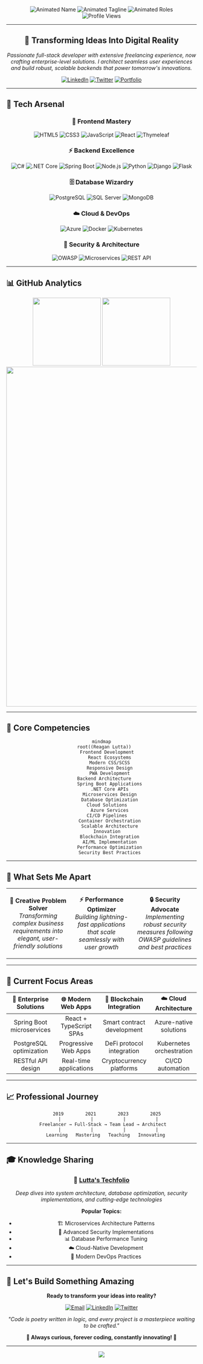 


<div align="center">

<!-- Animated Name -->
<img src="https://readme-typing-svg.demolab.com?font=Fira+Code&weight=900&size=38&duration=2500&pause=1200&color=6C63FF&center=true&vCenter=true&width=1000&lines=💫+Reagan+Lutta+💫" alt="Animated Name" />

<!-- Tagline typing + erasing -->
<img src="https://readme-typing-svg.demolab.com?font=Fira+Code&weight=600&size=28&duration=2500&pause=1000&color=00C9A7&center=true&vCenter=true&width=1000&lines=Full-Stack+Architect+%26+Innovation+Catalyst;Building+the+Future+One+Commit+at+a+Time;Turning+Ideas+Into+Impact;Exploring+AI+%26+Cloud+Horizons" alt="Animated Tagline" />

<!-- Roles typing + erasing -->
<img src="https://readme-typing-svg.demolab.com?font=Fira+Code&size=24&duration=2000&pause=1000&color=FF6B6B&center=true&vCenter=true&width=1000&lines=Full-Stack+Developer;Cloud+Architect;Tech+Enthusiast;AI+%26+Blockchain+Explorer" alt="Animated Roles" />

<br/>

<img src="https://komarev.com/ghpvc/?username=reagan27&label=Profile%20Views&color=6C63FF&style=for-the-badge" alt="Profile Views" />

</div>

---

<div align="center">

## 🎯 **Transforming Ideas Into Digital Reality**

*Passionate full-stack developer with extensive freelancing experience, now crafting enterprise-level solutions. I architect seamless user experiences and build robust, scalable backends that power tomorrow's innovations.*

</div>

<div align="center">
  
  [![LinkedIn](https://img.shields.io/badge/LinkedIn-Connect-0077B5?style=for-the-badge&logo=linkedin&logoColor=white)](https://www.linkedin.com/in/reagan-lutta-115919211/)
  [![Twitter](https://img.shields.io/badge/Twitter-Follow-1DA1F2?style=for-the-badge&logo=twitter&logoColor=white)](https://twitter.com/LuttaMd)
  [![Portfolio](https://img.shields.io/badge/Portfolio-Visit-FF6B6B?style=for-the-badge&logo=safari&logoColor=white)](https://reagan27.github.io/Reagan-DevPortfolio/)
  
</div>

---

## 🚀 **Tech Arsenal**

<div align="center">

### 🎨 **Frontend Mastery**
![HTML5](https://img.shields.io/badge/HTML5-E34F26?style=for-the-badge&logo=html5&logoColor=white)
![CSS3](https://img.shields.io/badge/CSS3-1572B6?style=for-the-badge&logo=css3&logoColor=white)
![JavaScript](https://img.shields.io/badge/JavaScript-F7DF1E?style=for-the-badge&logo=javascript&logoColor=black)
![React](https://img.shields.io/badge/React-20232A?style=for-the-badge&logo=react&logoColor=61DAFB)
![Thymeleaf](https://img.shields.io/badge/Thymeleaf-005F0F?style=for-the-badge&logo=thymeleaf&logoColor=white)

### ⚡ **Backend Excellence**
![C#](https://img.shields.io/badge/C%23-239120?style=for-the-badge&logo=c-sharp&logoColor=white)
![.NET Core](https://img.shields.io/badge/.NET_Core-5C2D91?style=for-the-badge&logo=.net&logoColor=white)
![Spring Boot](https://img.shields.io/badge/Spring_Boot-6DB33F?style=for-the-badge&logo=spring-boot&logoColor=white)
![Node.js](https://img.shields.io/badge/Node.js-43853D?style=for-the-badge&logo=node.js&logoColor=white)
![Python](https://img.shields.io/badge/Python-3776AB?style=for-the-badge&logo=python&logoColor=white)
![Django](https://img.shields.io/badge/Django-092E20?style=for-the-badge&logo=django&logoColor=white)
![Flask](https://img.shields.io/badge/Flask-000000?style=for-the-badge&logo=flask&logoColor=white)

### 🗄️ **Database Wizardry**
![PostgreSQL](https://img.shields.io/badge/PostgreSQL-316192?style=for-the-badge&logo=postgresql&logoColor=white)
![SQL Server](https://img.shields.io/badge/Microsoft_SQL_Server-CC2927?style=for-the-badge&logo=microsoft-sql-server&logoColor=white)
![MongoDB](https://img.shields.io/badge/MongoDB-4EA94B?style=for-the-badge&logo=mongodb&logoColor=white)

### ☁️ **Cloud & DevOps**
![Azure](https://img.shields.io/badge/Microsoft_Azure-0089D0?style=for-the-badge&logo=microsoft-azure&logoColor=white)
![Docker](https://img.shields.io/badge/Docker-2496ED?style=for-the-badge&logo=docker&logoColor=white)
![Kubernetes](https://img.shields.io/badge/Kubernetes-326CE5?style=for-the-badge&logo=kubernetes&logoColor=white)

### 🔐 **Security & Architecture**
![OWASP](https://img.shields.io/badge/OWASP-000000?style=for-the-badge&logo=owasp&logoColor=white)
![Microservices](https://img.shields.io/badge/Microservices-FF6B6B?style=for-the-badge&logo=api&logoColor=white)
![REST API](https://img.shields.io/badge/REST_API-02569B?style=for-the-badge&logo=rest&logoColor=white)

</div>

---

## 📊 **GitHub Analytics**

<div align="center">
  <img height="180em" src="https://github-readme-stats.vercel.app/api?username=reagan27&show_icons=true&theme=tokyonight&include_all_commits=true&count_private=true"/>
  <img height="180em" src="https://github-readme-stats.vercel.app/api/top-langs/?username=reagan27&layout=compact&langs_count=7&theme=tokyonight"/>
</div>

<div align="center">
  <img width="900" src="https://github-readme-activity-graph.vercel.app/graph?username=reagan27&theme=tokyo-night&bg_color=1a1b27&color=6C63FF&line=6C63FF&point=FFFFFF&hide_border=true" />
</div>

---

## 🎯 **Core Competencies**

<div align="center">

```mermaid
mindmap
  root((Reagan Lutta))
    Frontend Development
      React Ecosystems
      Modern CSS/SCSS
      Responsive Design
      PWA Development
    Backend Architecture  
      Spring Boot Applications
      .NET Core APIs
      Microservices Design
      Database Optimization
    Cloud Solutions
      Azure Services
      CI/CD Pipelines  
      Container Orchestration
      Scalable Architecture
    Innovation
      Blockchain Integration
      AI/ML Implementation
      Performance Optimization
      Security Best Practices
```

</div>

---

## 🌟 **What Sets Me Apart**

<table align="center">
<tr>
<td align="center" width="33%">

**🎨 Creative Problem Solver**
<br>
*Transforming complex business requirements into elegant, user-friendly solutions*

</td>
<td align="center" width="33%">

**⚡ Performance Optimizer**
<br>
*Building lightning-fast applications that scale seamlessly with user growth*

</td>
<td align="center" width="33%">

**🔒 Security Advocate**
<br>
*Implementing robust security measures following OWASP guidelines and best practices*

</td>
</tr>
</table>

---

## 🎪 **Current Focus Areas**

<div align="center">

| 🚀 **Enterprise Solutions** | 🌐 **Modern Web Apps** | 🔗 **Blockchain Integration** | ☁️ **Cloud Architecture** |
|:---:|:---:|:---:|:---:|
| Spring Boot microservices | React + TypeScript SPAs | Smart contract development | Azure-native solutions |
| PostgreSQL optimization | Progressive Web Apps | DeFi protocol integration | Kubernetes orchestration |
| RESTful API design | Real-time applications | Cryptocurrency platforms | CI/CD automation |

</div>

---

## 📈 **Professional Journey**

<div align="center">

```ascii
    2019        2021        2023        2025
     |           |           |           |
 Freelancer → Full-Stack → Team Lead → Architect
     |           |           |           |
   Learning   Mastering   Teaching   Innovating
```

</div>

---

## 🎓 **Knowledge Sharing**

<div align="center">

### 📝 [**Lutta's Techfolio**](https://reagan27.github.io/Reagan-DevPortfolio/)

*Deep dives into system architecture, database optimization, security implementations, and cutting-edge technologies*

**Popular Topics:**
- 🏗️ Microservices Architecture Patterns
- 🔐 Advanced Security Implementations  
- 📊 Database Performance Tuning
- ☁️ Cloud-Native Development
- 🚀 Modern DevOps Practices

</div>

---

## 🤝 **Let's Build Something Amazing**

<div align="center">

**Ready to transform your ideas into reality?**

[![Email](https://img.shields.io/badge/Email-Contact_Me-D14836?style=for-the-badge&logo=gmail&logoColor=white)](mailto:reaganlutta@email.com)
[![LinkedIn](https://img.shields.io/badge/LinkedIn-Let's_Connect-0077B5?style=for-the-badge&logo=linkedin&logoColor=white)](https://www.linkedin.com/in/reagan-lutta-115919211/)
[![Twitter](https://img.shields.io/badge/Twitter-Follow_Journey-1DA1F2?style=for-the-badge&logo=twitter&logoColor=white)](https://twitter.com/LuttaMd)

*"Code is poetry written in logic, and every project is a masterpiece waiting to be crafted."*

**🌟 Always curious, forever coding, constantly innovating! 🚀**

</div>

---

<div align="center">
  <img src="https://capsule-render.vercel.app/api?type=waving&color=6C63FF&height=100&section=footer"/>
</div>
